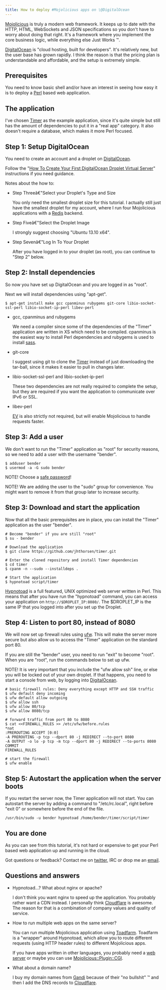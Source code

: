 ```yaml
---
title: How to deploy #Mojolicious apps on \@DigitalOcean
---
```


[Mojolicious](http://mojolicious.org) is truly a modern web framework.
It keeps up to date with the HTTP, HTML, WebSockets and JSON
specifications so you don't have to worry about doing that right. It's a
framework where you implement the core business logic, while everything
else Just Works ™.

[DigitalOcean](https://digitalocean.com) is "cloud hosting, built for
developers". It's relatively new, but the user base has grown rapidly. I
think the reason is that the pricing plan is understandable and
affordable, and the setup is extremely simple.

## Prerequisites

You need to know basic shell and/or have an interest in seeing how easy
it is to deploy a [Perl](http://perl.org) based web application.

## The application

I've chosen [Timer](https://github.com/jhthorsen/timer) as the example
application, since it's quite simple but still has the amount of
dependencies to put it in a "real app" category. It also doesn't require
a database, which makes it more Perl focused.

## Step 1: Setup DigitalOcean

You need to create an account and a droplet on
[DigitalOcean](https://www.digitalocean.com/).

Follow the "[How To Create Your First DigitalOcean Droplet Virtual
Server](https://www.digitalocean.com/community/articles/how-to-create-your-first-digitalocean-droplet-virtual-server)"
instructions if you need guidance.

Notes about the how to:

-   Step Threeâ€"Select your Droplet's Type and Size

    You only need the smallest droplet size for this tutorial. I
    actually still just have the smallest droplet for my account, where
    I run four Mojolicious applications with a [Redis](http://redis.io)
    backend.

-   Step Fiveâ€"Select the Droplet Image

    I strongly suggest choosing "Ubuntu 13.10 x64".

-   Step Sevenâ€"Log In To Your Droplet

    After you have logged in to your droplet (as root), you can continue
    to "Step 2" below.

## Step 2: Install dependencies

So now you have set up DigitalOcean and you are logged in as "root".

Next we will install dependencies using "apt-get".

    $ apt-get install make gcc cpanminus rubygems git-core libio-socket-ssl-perl libio-socket-ip-perl libev-perl

-   gcc, cpanminus and rubygems

    We need a compiler since some of the dependencies of the "Timer"
    application are written in XS which need to be compiled. cpanminus
    is the easiest way to install Perl dependencies and rubygems is used
    to install [sass](http://sass-lang.com).

-   git-core

    I suggest using git to clone the
    [Timer](https://github.com/jhthorsen/timer) instead of just
    downloading the tar-ball, since it makes it easier to pull in
    changes later.

-   libio-socket-ssl-perl and libio-socket-ip-perl

    These two dependencies are not really required to complete the
    setup, but they are required if you want the application to
    communicate over IPv6 or SSL.

-   libev-perl

    [EV](https://metacpan.org/release/EV) is also strictly not required,
    but will enable Mojolicious to handle requests faster.

## Step 3: Add a user

We don't want to run the "Timer" application as "root" for security
reasons, so we need to add a user with the username "bender".

    $ adduser bender
    $ usermod -a -G sudo bender

NOTE! Choose a [safe password](https://howsecureismypassword.net/)!

NOTE! We are adding the user to the "sudo" group for convenience. You
might want to remove it from that group later to increase security.

## Step 3: Download and start the application

Now that all the basic prerequisites are in place, you can install the
"Timer" application as the user "bender".

    # Become "bender" if you are still "root"
    $ su - bender

    # Download the application
    $ git clone https://github.com/jhthorsen/timer.git

    # Enter the cloned repository and install Timer dependencies
    $ cd timer
    $ cpanm -n --sudo --installdeps .

    # Start the application
    $ hypnotoad script/timer

[Hypnotoad](https://metacpan.org/pod/Mojo::Server::Hypnotoad) is a full
featured, UNIX optimized web server written in Perl. This means that
after you have run the "hypnotoad" command, you can access your
application on `http://$DROPLET_IP:8080/`. The \$DROPLET_IP is the same
IP that you logged into after you set up the Droplet.

## Step 4: Listen to port 80, instead of 8080

We will now set up firewall rules using
[ufw](https://help.ubuntu.com/community/UFW). This will make the server
more secure but also allow us to access the "Timer" application on the
standard port 80.

If you are still the "bender" user, you need to run "exit" to become
"root". When you are "root", run the commands below to set up ufw.

NOTE! It is very important that you include the "ufw allow ssh" line, or
else you will be locked out of your own droplet. If that happens, you
need to start a console from web, by logging into
[DigitalOcean](https://cloud.digitalocean.com/).

    # basic firewall rules: Deny everything except HTTP and SSH traffic
    $ ufw default deny incoming
    $ ufw default allow outgoing
    $ ufw allow ssh
    $ ufw allow 80/tcp
    $ ufw allow 8080/tcp

    # forward traffic from port 80 to 8080
    $ cat <<FIREWALL_RULES >> /etc/ufw/before.rules
    *nat
    :PREROUTING ACCEPT [0:0]
    -A PREROUTING -p tcp --dport 80 -j REDIRECT --to-port 8080
    -A OUTPUT -o lo -p tcp -m tcp --dport 80 -j REDIRECT --to-ports 8080
    COMMIT
    FIREWALL_RULES

    # start the firewall
    $ ufw enable

## Step 5: Autostart the application when the server boots

If you restart the server now, the Timer application will not start. You
can autostart the server by adding a command to "/etc/rc.local", right
before "exit 0" or somewhere before the end of the file.

    /usr/bin/sudo -u bender hypnotoad /home/bender/timer/script/timer

## You are done

As you can see from this tutorial, it's not hard or expensive to get
your Perl based web application up and running in the cloud.

Got questions or feedback? Contact me on
[twitter](http://twitter.com/jhthorsen), IRC or drop me an
[email](mailto:jhthorsen@cpan.org).

## Questions and answers

-   Hypnotoad...? What about nginx or apache?

    I don't think you want nginx to speed up the application. You
    probably rather want a CDN instead. I personally think
    [Cloudflare](http://cloudflare.com) is awesome. The reason for that
    is a combination of company values and quality of service.

-   How to run multiple web apps on the same server?

    You can run multiple Mojolicious application using
    [Toadfarm](https://metacpan.org/release/Toadfarm). Toadfarm is a
    "wrapper" around Hypnotoad, which allow you to route different
    requests (using HTTP header rules) to different Mojolicious apps.

    If you have apps written in other languages, you probably need a
    [web server](http://nginx.com) or maybe you can use
    [Mojolicious::Plugin::CGI](https://metacpan.org/pod/Mojolicious::Plugin::CGI).

-   What about a domain name?

    I buy my domain names from [Gandi](http://gandi.net) because of
    their "no bullshit" ™ and then I add the DNS records to
    [Cloudflare](http://cloudflare.com).
